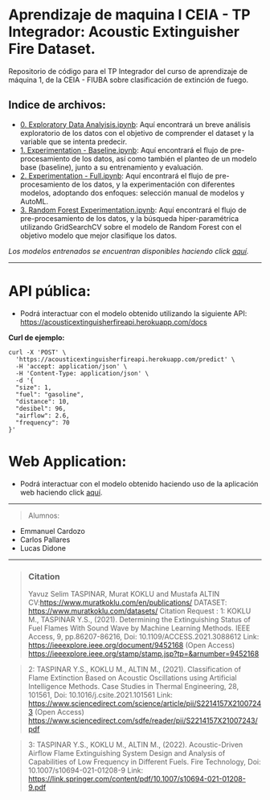 # Aprendizaje de maquina I CEIA - TP Integrador: Acoustic Extinguisher Fire Dataset.

Repositorio de código para el TP Integrador del curso de aprendizaje de máquina 1, de la CEIA - FIUBA sobre clasificación de extinción de fuego.

## Indice de archivos:

- [0. Exploratory Data Analyisis.ipynb](https://github.com/ldidone/aprendizaje_de_maquina_I_CEIA_TP/blob/main/0.%20Exploratory%20Data%20Analyisis.ipynb): Aquí encontrará un breve análisis exploratorio de los datos con el objetivo de comprender el dataset y la variable que se intenta predecir.
- [1. Experimentation - Baseline.ipynb](https://github.com/ldidone/aprendizaje_de_maquina_I_CEIA_TP/blob/main/1.%20Experimentation%20-%20Baseline.ipynb): Aquí encontrará el flujo de pre-procesamiento de los datos, así como también el planteo de un modelo base (baseline), junto a su entrenamiento y evaluación.
- [2. Experimentation - Full.ipynb](https://github.com/ldidone/aprendizaje_de_maquina_I_CEIA_TP/blob/main/2.%20Experimentation%20%20-%20Full.ipynb): Aquí encontrará el flujo de pre-procesamiento de los datos, y la experimentación con diferentes modelos, adoptando dos enfoques: selección manual de modelos y AutoML.
- [3. Random Forest Experimentation.ipynb](https://github.com/ldidone/aprendizaje_de_maquina_I_CEIA_TP/blob/main/3.%20Random%20Forest%20Experimentation.ipynb): Aquí encontrará el flujo de pre-procesamiento de los datos, y la búsqueda hiper-paramétrica utilizando GridSearchCV sobre el modelo de Random Forest con el objetivo modelo que mejor clasifique los datos.

*Los modelos entrenados se encuentran disponibles haciendo click [aquí](https://github.com/ldidone/aprendizaje_de_maquina_I_CEIA_TP/tree/main/models).*

----------------------------------------------------------------------------------------------
# API pública:

- Podrá interactuar con el modelo obtenido utilizando la siguiente API: https://acousticextinguisherfireapi.herokuapp.com/docs

**Curl de ejemplo:**

    curl -X 'POST' \
      'https://acousticextinguisherfireapi.herokuapp.com/predict' \
      -H 'accept: application/json' \
      -H 'Content-Type: application/json' \
      -d '{
      "size": 1,
      "fuel": "gasoline",
      "distance": 10,
      "desibel": 96,
      "airflow": 2.6,
      "frequency": 70
    }'
	
# Web Application:

- Podrá interactuar con el modelo obtenido haciendo uso de la aplicación web haciendo click [aquí](https://ldidone.github.io/).

----------------------------------------------------------------------------------------------
> Alumnos:
- Emmanuel Cardozo
- Carlos Pallares
- Lucas Didone

-------------------------------------------------------------------------------------------
> ### Citation
> Yavuz Selim TASPINAR, Murat KOKLU and Mustafa ALTIN CV:https://www.muratkoklu.com/en/publications/ DATASET: https://www.muratkoklu.com/datasets/ Citation Request : 1: KOKLU M., TASPINAR Y.S., (2021). Determining the Extinguishing Status of Fuel Flames With Sound Wave by Machine Learning Methods. IEEE Access, 9, pp.86207-86216, Doi: 10.1109/ACCESS.2021.3088612 Link: https://ieeexplore.ieee.org/document/9452168 (Open Access) https://ieeexplore.ieee.org/stamp/stamp.jsp?tp=&arnumber=9452168

> 2: TASPINAR Y.S., KOKLU M., ALTIN M., (2021). Classification of Flame Extinction Based on Acoustic Oscillations using Artificial Intelligence Methods. Case Studies in Thermal Engineering, 28, 101561, Doi: 10.1016/j.csite.2021.101561 Link: https://www.sciencedirect.com/science/article/pii/S2214157X21007243 (Open Access) https://www.sciencedirect.com/sdfe/reader/pii/S2214157X21007243/pdf

> 3: TASPINAR Y.S., KOKLU M., ALTIN M., (2022). Acoustic-Driven Airflow Flame Extinguishing System Design and Analysis of Capabilities of Low Frequency in Different Fuels. Fire Technology, Doi: 10.1007/s10694-021-01208-9 Link: https://link.springer.com/content/pdf/10.1007/s10694-021-01208-9.pdf
